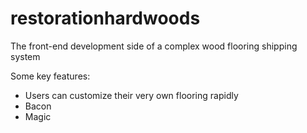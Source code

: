 # restorationhardwoods
The front-end development side of a complex wood flooring shipping system

Some key features:

  - Users can customize their very own flooring rapidly
  - Bacon
  - Magic
